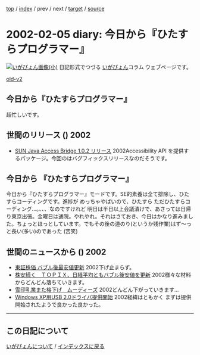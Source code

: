 [top](https://igapyon.github.io/diary/) 
 / [index](https://igapyon.github.io/diary/2002/index.html) 
 / prev 
 / next 
 / [target](https://igapyon.github.io/diary/2002/ig020205.html) 
 / [source](https://github.com/igapyon/diary/blob/gh-pages/2002/ig020205.html.src.md) 

2002-02-05 diary: 今日から『ひたすらプログラマー』
=====================================================================================================
[![いがぴょん画像(小)](https://igapyon.github.io/diary/images/iga200306s.jpg "いがぴょん")](https://igapyon.github.io/diary/memo/memoigapyon.html) 日記形式でつづる [いがぴょん](https://igapyon.github.io/diary/memo/memoigapyon.html)コラム ウェブページです。

[old-v2](ig020205-orig.html)

## 今日から『ひたすらプログラマー』

超忙しいです。


## 世間のリリース () 2002

* [SUN Java Access Bridge 1.0.2 リリース](http://java.sun.com/products/accessbridge/)  2002Accessibility API を提供するパッケージ。今回のはバグフィックスリリースなのだそうです。

## 今日から 『ひたすらプログラマー』

今日から『ひたすらプログラマー』モードです。SE的素養は全て排除し、ひたすらコーディングです。進捗が めっちゃやばいので、ひたすら ただひたすらコーディング…。、、、なのですけれど 明日は半日以上会議漬けで、あさっては日帰り東京出張。金曜日は通院。やれやれ。それはさておき、今日はかなり進みました。ちょっとほっとしています。でもその後の道のり(というか残作業)はず～っと長い(多い)のであった (苦笑)

## 世間のニュースから () 2002

* [東証株価 バブル後最安値更新](http://www.nhk.or.jp/news/2002/02/05/grri84000000a0um.html)  2002下げ止まらず。
* [株安続く　ＴＯＰＩＸ、日経平均ともバブル後安値を更新](http://www.asahi.com/business/update/0205/013.html)  2002様々な材料からどんどん落ちていきます。
* [雪印乳業また格下げ　ムーディーズ](http://www.asahi.com/business/update/0205/015.html)  2002どんどん下がっていきます…
* [Windows XP用USB 2.0ドライバ提供開始](http://www.zdnet.co.jp/news/0202/02/b_0201_01.html)  2002経緯はともかく まずは提供開始されたようで良かった良かった。

----------------------------------------------------------------------------------------------------

## この日記について
[いがぴょんについて](https://igapyon.github.io/diary/memo/memoigapyon.html) / [インデックスに戻る](https://igapyon.github.io/diary/idxall.html)
